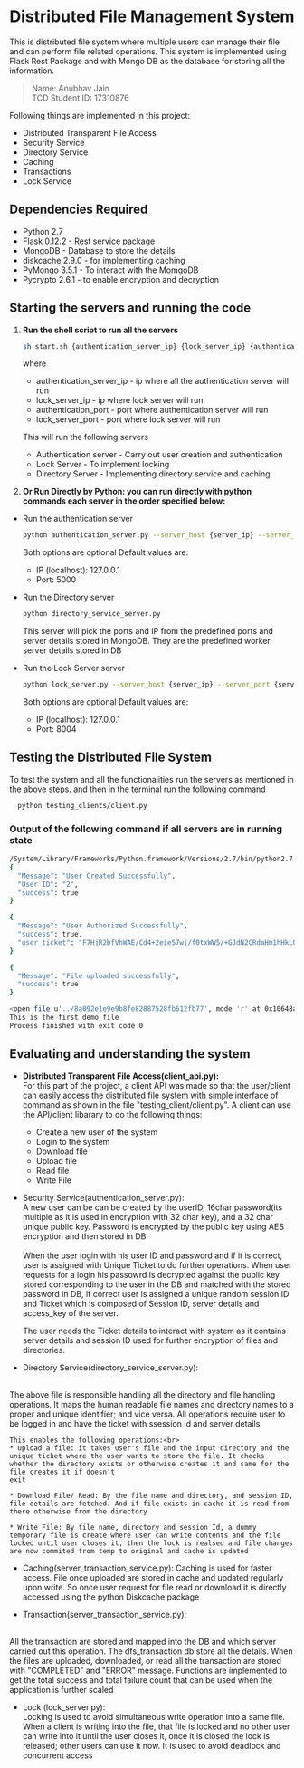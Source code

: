 # Distributed File Management System

This is distributed file system where multiple users can manage their file and can perform file related operations. This system is implemented using Flask Rest Package and with Mongo DB as the database for storing all the information.

>Name: Anubhav Jain
<br>TCD Student ID: 17310876

Following things are implemented in this project:
* Distributed Transparent File Access
* Security Service
* Directory Service
* Caching
* Transactions
* Lock Service

## Dependencies Required
* Python 2.7
* Flask 0.12.2 - Rest service package
* MongoDB - Database to store the details
* diskcache 2.9.0 - for implementing caching
* PyMongo 3.5.1 - To interact with the MomgoDB
* Pycrypto 2.6.1 - to enable encryption and decryption

## Starting the servers and running the code
1. **Run the shell script to run all the servers**
    ```sh
    sh start.sh {authentication_server_ip} {lock_server_ip} {authentication_server_port} {lock_server_port}
    ```
    where
    * authentication_server_ip - ip where all the authentication server will run
    * lock_server_ip - ip where lock server will run
    * authentication_port - port where authentication server will run
    * lock_server_port - port where lock server will run

    This will run the following servers
    * Authentication server - Carry out user creation and authentication
    * Lock Server - To implement locking
    * Directory Server - Implementing directory service and caching

2. **Or Run Directly by Python: you can run directly with python commands each server in the order specified below:**
* Run the authentication server
  ```sh
  python authentication_server.py --server_host {server_ip} --server_port {server_port}
  ```
  Both options are optional
  Default values are:
  * IP (localhost): 127.0.0.1
  * Port: 5000
  
* Run the Directory server
  ```sh
  python directory_service_server.py
  ```
  This server will pick the ports and IP from the predefined ports and server details stored in MongoDB.
  They are the predefined worker server details stored in DB
  

* Run the Lock Server server
  ```sh
  python lock_server.py --server_host {server_ip} --server_port {server_port}
  ```
  Both options are optional
  Default values are:
    * IP (localhost): 127.0.0.1
    * Port: 8004

## Testing the Distributed File System
To test the system and all the functionalities run the servers as mentioned in the above steps.
and then in the terminal run the following command
```sh
  python testing_clients/client.py
  ```
  
### Output of the following command if all servers are in running state
```sh
/System/Library/Frameworks/Python.framework/Versions/2.7/bin/python2.7 /var/root/PycharmProjects/DistributedFileSystem/testing_clients/client.py
{
  "Message": "User Created Successfully", 
  "User ID": "2", 
  "success": true
}

{
  "Message": "User Authorized Successfully", 
  "success": true, 
  "user_ticket": "F7HjR2bfVhWAE/Cd4+2eie57wj/f0txWW5/+GJdN2CRdaHm1hHkL0J1+/y/rPmSS/7pZOGGQC6gsxk+fAg/+N19xLnidINaGcGYCST+GCMHTmr0ksgun04lLQUCz6YQISG9pAXKkAPuPxRxwkmZVOMhu+MOlXI9jK4KcdogHCi2y6QdghDGrL2NQsxbzabk2UEDM1pSz5FSyqVTVYjhq+JYyJlYtC1u6H0bdmssw5sE2+bOknDvBQU8uKKg4cJAw"
}

{
  "Message": "File uploaded successfully", 
  "success": true
}

<open file u'../8a092e1e9e9b8fe82887528fb612fb77', mode 'r' at 0x10648a6f0>
This is the first demo file
Process finished with exit code 0
```

## Evaluating and understanding the system
* **Distributed Transparent File Access(client_api.py):** 
<br>For this part of the project, a client API was made so that the user/client can easily access the distributed file system with simple interface of command as shown in the file "testing_client/client.py". A client can use the API/client libarary to do the following things:
	* Create a new user of the system
	* Login to the system
	* Download file
	* Upload file
	* Read file
	* Write File

* Security Service(authentication_server.py): 
<br> A new user can be can be created by the userID, 16char password(its multiple as it is used in encryption with 32 char key), and a 32 char unique public key. Password is encrypted by the public key using AES encryption and then stored in DB
<br><br>
When the user login with his user ID and password and if it is correct, user is assigned with Unique Ticket to do further operations. When user requests for a login his passowrd is decrypted against the public key stored corresponding to the user in the DB and matched with the stored password in DB, if correct user is assigned a unique random session ID and Ticket which is composed of Session ID, server details and access_key of the server.

  The user needs the Ticket details to interact with system as it contains server details and session ID used for further encryption of files and directories.
  
  
* Directory Service(directory_service_server.py):
<br>
The above file is responsible handling all the directory and file handling operations. It maps the human readable file names and directory names to a proper and unique identifier; and vice versa. All operations require user to be logged in and have the ticket with ssession Id and server details

	This enables the following operations:<br>
	* Upload a file: it takes user's file and the input directory and the unique ticket where the user wants to store the file. It checks whether the directory exists or otherwise creates it and same for the file creates it if doesn't
	exit
    
   	* Download File/ Read: By the file name and directory, and session ID, file details are fetched. And if file exists in cache it is read from there otherwise from the directory
   	
    * Write File: By file name, directory and session Id, a dummy temporary file is create where user can write contents and the file locked until user closes it, then the lock is realsed and file changes are now commited from temp to original and cache is updated

* Caching(server_transaction_service.py):
Caching is used for faster access. File once uploaded are stored in cache and updated regularly upon write.
So once user request for file read or download it is directly accessed using the python Diskcache package 


* Transaction(server_transaction_service.py):
<br>
All the transaction are stored and mapped into the DB and which server carried out this operation.
The dfs_transaction db store all the details. When the files are uploaded, downloaded, or read all the transaction are stored with "COMPLETED" and "ERROR" message. 
	Functions are implemented to get the total success and total failure count that can be used when the application is further scaled
    

* Lock (lock_server.py):
<br>Locking is used to avoid simultaneous write operation into a same file. When a client is writing into the file, that file is locked and no other user can write into it until the user closes it, once it is closed the lock is released; other users can use it now. It is used to avoid deadlock and concurrent access 
